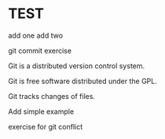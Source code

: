 # TEST
add one
add two

git commit exercise

Git is a distributed version control system.

Git is free software distributed under the GPL.

Git tracks changes of files.

Add simple example

exercise for git conflict
